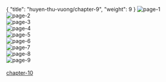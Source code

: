 { "title": "huyen-thu-vuong/chapter-9", "weight": 9 }
<img src="huyen-thu-vuong_0009_01-1e1ce9f51b75087ceb44f71d6bc1aba7.webp" alt="page-1" origin="https://3.bp.blogspot.com/-XNoloUsaNRI/VyIi0X5MVUI/AAAAAAAGrIs/aT_f8tKG9zo/s0/Huyen-Thu-Vuong-Chapter-9-P-2.jpg"><br/>
<img src="huyen-thu-vuong_0009_02-7b3ea54984a20d3727d4f613699a0f3e.webp" alt="page-2" origin="https://3.bp.blogspot.com/-uNTFjTsb9-s/VyIi12TmucI/AAAAAAAGrIw/OYO70m7pBpE/s0/Huyen-Thu-Vuong-Chapter-9-P-3.jpg"><br/>
<img src="huyen-thu-vuong_0009_03-76e0e99b7a8c8b52dfb89891cf826b56.webp" alt="page-3" origin="https://3.bp.blogspot.com/-vCOvj5hKNeA/VyIi3Jk-VRI/AAAAAAAGrI0/Ja6FxYErHT0/s0/Huyen-Thu-Vuong-Chapter-9-P-4.jpg"><br/>
<img src="huyen-thu-vuong_0009_04-def9c0eb64916b38aeb4a44255ea8c61.webp" alt="page-4" origin="https://3.bp.blogspot.com/-s9j9h5xrRnE/VyIi4REbeXI/AAAAAAAGrI4/HsfD6Z8O4DI/s0/Huyen-Thu-Vuong-Chapter-9-P-5.jpg"><br/>
<img src="huyen-thu-vuong_0009_05-bb8cf35426dbb219b79d982f76d0d6dd.webp" alt="page-5" origin="https://3.bp.blogspot.com/-z10MiyO_Y-k/VyIi5kukYhI/AAAAAAAGrI8/So74s1he2YA/s0/Huyen-Thu-Vuong-Chapter-9-P-6.jpg"><br/>
<img src="huyen-thu-vuong_0009_06-7382b14dfffa232a5c628111de23c9ee.webp" alt="page-6" origin="https://3.bp.blogspot.com/-eBeEW2V_xhM/VyIi6ilZQ8I/AAAAAAAGrJA/7Z7AeQTx370/s0/Huyen-Thu-Vuong-Chapter-9-P-7.jpg"><br/>
<img src="huyen-thu-vuong_0009_07-4b3801591fa4ef5f0f1710769ce722d9.webp" alt="page-7" origin="https://3.bp.blogspot.com/-etcCZH1B4rc/VyIi79USPcI/AAAAAAAGrJE/-dj2wBgjQLc/s0/Huyen-Thu-Vuong-Chapter-9-P-8.jpg"><br/>
<img src="huyen-thu-vuong_0009_08-30e4baef8376eebc1bf600b25d7fa8ca.webp" alt="page-8" origin="https://3.bp.blogspot.com/-ItdrweFlr5U/VyIi823zE0I/AAAAAAAGrJI/sKI0ATCzMpI/s0/Huyen-Thu-Vuong-Chapter-9-P-9.jpg"><br/>
<img src="huyen-thu-vuong_0009_09-7b579f2ed9630d75c8e4dc868eb2ecfa.webp" alt="page-9" origin="https://3.bp.blogspot.com/-wJ4wYAfXjgA/VyIi-L653lI/AAAAAAAGrJM/CkjFQKuWY8Y/s0/Huyen-Thu-Vuong-Chapter-9-P-10.jpg"><br/>
<br/><a class="nextchap" href="/huyen-thu-vuong/chapter-10">chapter-10</a>
